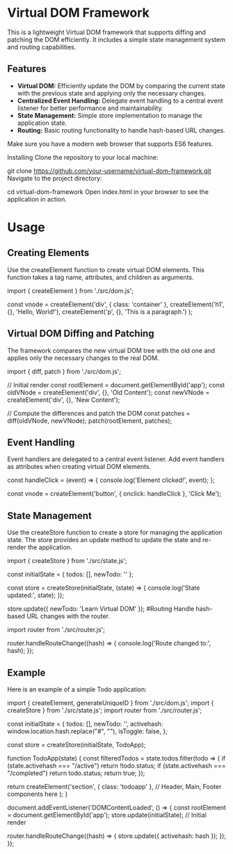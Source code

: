# Virtual DOM Framework

This is a lightweight Virtual DOM framework that supports diffing and patching the DOM efficiently. It includes a simple state management system and routing capabilities.

## Features

- **Virtual DOM:** Efficiently update the DOM by comparing the current state with the previous state and applying only the necessary changes.
- **Centralized Event Handling:** Delegate event handling to a central event listener for better performance and maintainability.
- **State Management:** Simple store implementation to manage the application state.
- **Routing:** Basic routing functionality to handle hash-based URL changes.

Make sure you have a modern web browser that supports ES6 features.

Installing
Clone the repository to your local machine:

git clone https://github.com/your-username/virtual-dom-framework.git
Navigate to the project directory:

cd virtual-dom-framework
Open index.html in your browser to see the application in action.

# Usage

## Creating Elements

Use the createElement function to create virtual DOM elements. This function takes a tag name, attributes, and children as arguments.

import { createElement } from './src/dom.js';

const vnode = createElement('div', { class: 'container' },
createElement('h1', {}, 'Hello, World!'),
createElement('p', {}, 'This is a paragraph.')
);

## Virtual DOM Diffing and Patching
The framework compares the new virtual DOM tree with the old one and applies only the necessary changes to the real DOM.

import { diff, patch } from './src/dom.js';

// Initial render
const rootElement = document.getElementById('app');
const oldVNode = createElement('div', {}, 'Old Content');
const newVNode = createElement('div', {}, 'New Content');

// Compute the differences and patch the DOM
const patches = diff(oldVNode, newVNode);
patch(rootElement, patches);

## Event Handling
Event handlers are delegated to a central event listener. Add event handlers as attributes when creating virtual DOM elements.

const handleClick = (event) => {
console.log('Element clicked!', event);
};

const vnode = createElement('button', { onclick: handleClick }, 'Click Me');
## State Management
Use the createStore function to create a store for managing the application state. The store provides an update method to update the state and re-render the application.

import { createStore } from './src/state.js';

const initialState = {
todos: [],
newTodo: ''
};

const store = createStore(initialState, (state) => {
console.log('State updated:', state);
});

store.update({ newTodo: 'Learn Virtual DOM' });
#Routing
Handle hash-based URL changes with the router.

import router from './src/router.js';

router.handleRouteChange((hash) => {
console.log('Route changed to:', hash);
});

## Example
Here is an example of a simple Todo application:

import { createElement, generateUniqueID } from './src/dom.js';
import { createStore } from './src/state.js';
import router from './src/router.js';

const initialState = {
todos: [],
newTodo: '',
activehash: window.location.hash.replace("#", ""),
isToggle: false,
};

const store = createStore(initialState, TodoApp);

function TodoApp(state) {
const filteredTodos = state.todos.filter(todo => {
if (state.activehash === "/active") return !todo.status;
if (state.activehash === "/completed") return todo.status;
return true;
});

return createElement('section', { class: 'todoapp' },
// Header, Main, Footer components here
);
}

document.addEventListener('DOMContentLoaded', () => {
const rootElement = document.getElementById('app');
store.update(initialState); // Initial render

router.handleRouteChange((hash) => {
store.update({ activehash: hash });
});
});
